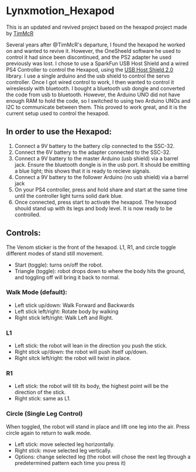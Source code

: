 # Lynxmotion_Hexapod

This is an updated and revived project based on the hexapod project made by [TimMcR](https://github.com/TimMcR/SeniorProjectHexapod)

Several years after @TimMcR's departure, I found the hexapod he worked on and wanted to revive it. However, the OneSheeld software he used to control it had since been discontinued, and the PS2 adapter he used previously was lost. I chose to use a SparkFun USB Host Shield and a wired PS4 Controller to control the Hexapod, using the [USB Host Shield 2.0](https://github.com/felis/USB_Host_Shield_2.0) library. I use a single arduino and the usb shield to control the servo controller. Once I got wired control to work, I then wanted to control it wireslessly with bluetooth. I bought a bluetooth usb dongle and converted the code from usb to bluetooth. However, the Arduino UNO did not have enough RAM to hold the code, so I switched to using two Arduino UNOs and I2C to communicate between them. This proved to work great, and it is the current setup used to control the hexapod.

## In order to use the Hexapod:
1. Connect a 9V battery to the battery clip connected to the SSC-32.
2. Connect the 6V battery to the adapter connected to the SSC-32.
3. Connect a 9V battery to the master Arduino (usb shield) via a barrel jack. Ensure the bluetooth dongle is in the usb port. It should be emitting a blue light; this shows that it is ready to recieve signals.
4. Connect a 9V battery to the follower Arduino (no usb shield) via a barrel jack
5. On your PS4 controller, press and hold share and start at the same time until the controller light turns solid dark blue.
6. Once connected, press start to activate the hexapod. The hexapod should stand up with its legs and body level. It is now ready to be controlled.

## Controls:
The Venom sticker is the front of the hexapod. L1, R1, and circle toggle different modes of stand still movement. 
+ Start (toggle): turns on/off the robot.
+ Triangle (toggle): robot drops down to where the body hits the ground, and toggling off will bring it back to normal.
### Walk Mode (default):
+ Left stick up/down:  Walk Forward and Backwards
+ Left stick left/right: Rotate body by walking
+ Right stick left/right: Walk Left and Right.
### L1 
+ Left stick: the robot will lean in the direction you push the stick.
+ Right stick up/down: the robot will push itself up/down.
+ Right sitck left/right: the robot will twist in place.
### R1
+ Left stick: the robot will tilt its body, the highest point will be the direction of the stick.
+ Right stick: same as L1.
### Circle (Single Leg Control)
When toggled, the robot will stand in place and lift one leg into the air. Press circle again to return to walk mode.
+ Left stick: move selected leg horizontally.
+ Right stick: move selected leg vertically.
+ Options: change selected leg (the robot will chose the next leg through a predetermined pattern each time you press it)



